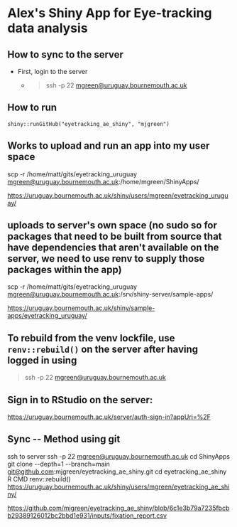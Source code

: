 # Alex's Shiny App for Eye-tracking data analysis

## How to sync to the server

* First, login to the server
  * >ssh -p 22 mgreen@uruguay.bournemouth.ac.uk
  

## How to run
```
shiny::runGitHub("eyetracking_ae_shiny", "mjgreen")
```

## Works to upload and run an app into my user space

scp -r /home/matt/gits/eyetracking_uruguay mgreen@uruguay.bournemouth.ac.uk:/home/mgreen/ShinyApps/

https://uruguay.bournemouth.ac.uk/shiny/users/mgreen/eyetracking_uruguay/

## uploads to server's own space (no sudo so for packages that need to be built from source that have dependencies that aren't available on the server, we need to use renv to supply those packages within the app)

scp -r /home/matt/gits/eyetracking_uruguay mgreen@uruguay.bournemouth.ac.uk:/srv/shiny-server/sample-apps/

https://uruguay.bournemouth.ac.uk/shiny/sample-apps/eyetracking_uruguay/

## To rebuild from the venv lockfile, use `renv::rebuild()` on the server after having logged in using
>ssh -p 22 mgreen@uruguay.bournemouth.ac.uk

## Sign in to RStudio on the server:
https://uruguay.bournemouth.ac.uk/server/auth-sign-in?appUri=%2F


## Sync -- Method using git
ssh to server
ssh -p 22 mgreen@uruguay.bournemouth.ac.uk
cd ShinyApps
git clone --depth=1 --branch=main git@github.com:mjgreen/eyetracking_ae_shiny.git
cd eyetracking_ae_shiny
R CMD renv::rebuild()
https://uruguay.bournemouth.ac.uk/shiny/users/mgreen/eyetracking_ae_shiny/



https://github.com/mjgreen/eyetracking_ae_shiny/blob/6c1e3b79a7235fbcbb29389126012bc2bbd1e931/inputs/fixation_report.csv

